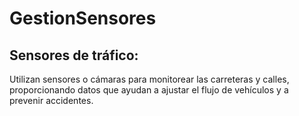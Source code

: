 # GestionSensores

## Sensores de tráfico:
Utilizan sensores o cámaras para monitorear las carreteras y calles, proporcionando datos que ayudan a ajustar el flujo de vehículos y a prevenir accidentes.

##
